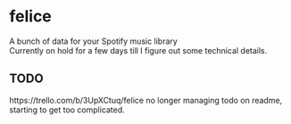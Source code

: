 # felice
A bunch of data for your Spotify music library <br>
Currently on hold for a few days till I figure out some technical details. <br>
<h2>TODO</h2>
https://trello.com/b/3UpXCtuq/felice
no longer managing todo on readme, starting to get too complicated.
